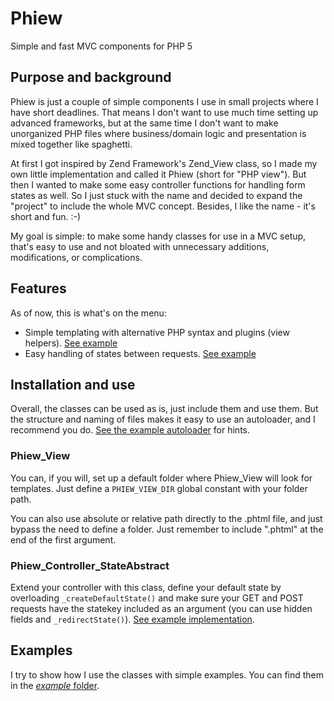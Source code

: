 # Phiew

Simple and fast MVC components for PHP 5

## Purpose and background

Phiew is just a couple of simple components I use in small projects where I have 
short deadlines. That means I don't want to use much time setting up advanced 
frameworks, but at the same time I don't want to make unorganized PHP files where
business/domain logic and presentation is mixed together like spaghetti.

At first I got inspired by Zend Framework's Zend_View class, so I made my own
little implementation and called it Phiew (short for "PHP view"). But then I wanted
to make some easy controller functions for handling form states as well. 
So I just stuck with the name and decided to expand the "project" to include 
the whole MVC concept. Besides, I like the name - it's short and fun. :-)

My goal is simple: to make some handy classes for use in a MVC setup, that's easy to use 
and not bloated with unnecessary additions, modifications, or complications.

## Features

As of now, this is what's on the menu:

*	Simple templating with alternative PHP syntax and plugins (view helpers).
	[See example](http://github.com/atmoz/phiew/blob/master/example/hello-world.php)
*	Easy handling of states between requests.
	[See example](http://github.com/atmoz/phiew/blob/master/example/controller-state.php)

## Installation and use

Overall, the classes can be used as is, just include them and use them. 
But the structure and naming of files makes it easy to use an autoloader,
and I recommend you do. [See the example autoloader][1] for hints.

[1]: http://github.com/atmoz/phiew/blob/master/example/autoload.php 

### Phiew_View

You can, if you will, set up a default folder where Phiew_View will look for
templates. Just define a `PHIEW_VIEW_DIR` global constant with your folder path.

You can also use absolute or relative path directly to the .phtml file, and just 
bypass the need to define a folder. 
Just remember to include ".phtml" at the end of the first argument.

### Phiew_Controller_StateAbstract

Extend your controller with this class, define your default state by overloading 
`_createDefaultState()` and make sure your GET and POST requests have the statekey 
included as an argument (you can use hidden fields and `_redirectState()`).
[See example implementation](http://github.com/atmoz/phiew/blob/master/example/controller-state.php).

## Examples

I try to show how I use the classes with simple examples.
You can find them in the [*example* folder](http://github.com/atmoz/phiew/tree/master/example/).
